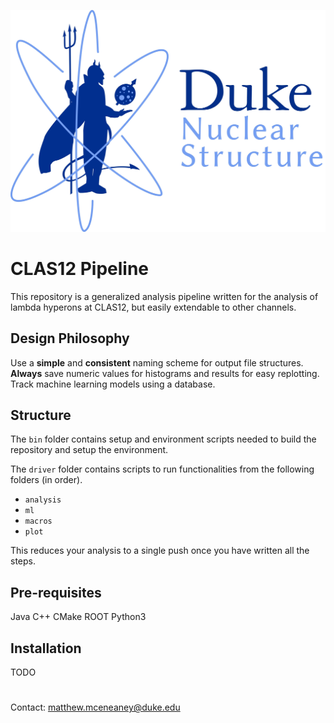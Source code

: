 ![alt text](figs/vossen_group_logo_2023.jpg)

# CLAS12 Pipeline
This repository is a generalized analysis pipeline written for the analysis of lambda hyperons at CLAS12, but easily extendable to other channels.

## Design Philosophy
Use a **simple** and **consistent** naming scheme for output file structures.
**Always** save numeric values for histograms and results for easy replotting.
Track machine learning models using a database.

## Structure

The `bin` folder contains setup and environment scripts needed to build the repository and setup the environment.

The `driver` folder contains scripts to run functionalities from the following folders (in order).

* `analysis`
* `ml`
* `macros`
* `plot`

This reduces your analysis to a single push once you have written all the steps.

## Pre-requisites
Java
C++
CMake
ROOT
Python3

## Installation
TODO

#

Contact: matthew.mceneaney@duke.edu

